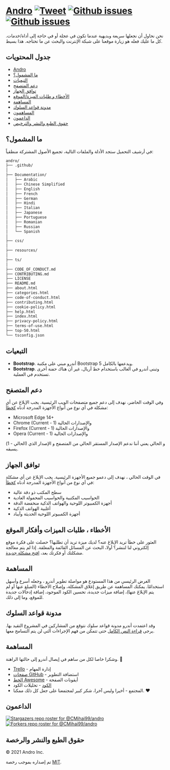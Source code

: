 # <a href="https://cmihai99.github.io/andro" target="_blank" id="andro">Andro</a> [![Tweet](https://img.shields.io/twitter/url/http/shields.io.svg?style=social)](https://twitter.com/intent/tweet?text=Find%20over%20100%20new%20and%20exciting%20websites%20at&url=http://cmihai99.github.io/andro&via=androteamfaq&hashtags=andro,webdevelopment,website,websitefinder,developers) [![Github issues](https://img.shields.io/github/issues/CMihai99/andro)](https://github.com/CMihai99/andro/issues) [![Github issues](https://img.shields.io/github/issues-closed/CMihai99/andro)](https://github.com/CMihai99/andro/issues?q=is%3Aissue+is%3Aclosed)

نحن نحاول أن نجعلها سريعة وبديهية عندما تكون في عجلة أو في حاجة إلى أداة/خدمات. كل ما عليك فعله هو زيارة موقعنا على شبكة الإنترنت والبحث عن ما تحتاجه. هذا بسيط.

## جدول المحتويات

- [Andro](#andro)
- [ما المشمول؟](#whats-included)
- [التبعيات](#dependencies)
- [دعم المتصفح](#browser-support)
- [توافق الجهاز](#device-compatibility)
- [الأخطاء و طلبات الميزة/الموقع](#bugs-and-requests)
- [المساهمة](#contributing)
- [مدونة قواعد السلوك](#code-of-conduct)
- [المساهمون](#contributors)
- [الداعمون](#supporters)
- [حقوق الطبع والنشر والترخيص](#copyright-and-license)

<a id="whats-included"><h2>ما المشمول؟</h2></a>

في أرشيف التحميل ستجد الأدلة والملفات التالية، تجميع الأصول المشتركة منطقياً:

```sh
andro/
├── .github/
│
├── Documentation/
│   ├── Arabic
│   ├── Chinese Simplified
│   ├── English
│   ├── French
│   ├── German
│   ├── Hindi
│   ├── Italian
│   ├── Japanese
│   ├── Portuguese
│   ├── Romanian
│   ├── Russian
│   └── Spanish
│
├── css/
│
├── resources/
│
├── ts/
│
├── CODE_OF_CONDUCT.md
├── CONTRIBUTING.md
├── LICENSE
├── README.md
├── about.html
├── categories.html
├── code-of-conduct.html
├── contributing.html
├── cookie-policy.html
├── help.html
├── index.html
├── privacy-policy.html
├── terms-of-use.html
├── top-50.html
└── tsconfig.json
```

<a id="dependencies"><h2>التبعيات</h2></a>

- **Bootstrap**. أندرو مبني على مكتبة Bootstrap 5 ويدعمها بالكامل.
- **Bootstrap**. وتبنى أندرو في الغالب باستخدام خط أريال، غير أن هناك حفنة أخرى تستخدم في العملية.

<a id="browser-support"><h2>دعم المتصفح</h2></a>

وفي الوقت الحاضر، نهدف إلى دعم جميع متصفحات الويب الرئيسية. يجب الإبلاغ عن أي مشكلة في أي نوع من أنواع الأجهزة المدرجة أدناه <a href="https://github.com/CMihai99/andro/issues/new?assignees=&labels=bug&template=bug_report.md&title=%5BBug%5D" target="_blank">كخطأ</a>:

- Microsoft Edge 14+
- Chrome (Current - 1) والإصدارات الحالية
- Firefox (Current - 1) والإصدارات الحالية
- Opera (Current - 1) والإصدارات الحالية

(الحالي - 1) و الحالي يعني أننا ندعم الإصدار المستقر الحالي من المتصفح و الإصدار الذي يسبقه.

<a id="device-compatibility"><h2>توافق الجهاز</h2></a>

في الوقت الحالي ، نهدف إلى دعمو جميع الأجهزة الرئيسية. يجب الإبلاغ عن أي مشكلة في أي نوع من أنواع الأجهزة المدرجة أدناه <a href="https://github.com/CMihai99/andro/issues/new?assignees=&labels=bug&template=bug_report.md&title=%5BBug%5D" target="_blank">كخطأ</a>:

- سطح المكتب ذو دقة عالية
- الحواسيب المكتبية والحواسيب المحمولة العادية
- أجهزة الكمبيوتر اللوحية والهواتف الذكية منخفضة الدقة
- أغلبية الهواتف الذكية
- أجهزة الكمبيوتر اللوحية الحديثة وآيباد

<a id="bugs-and-requests"><h2>الأخطاء ، طلبات الميزات وأفكار الموقع</h2></a>

العثور على خطأ تريد الإبلاغ عنه؟ لديك ميزة تريد أن تطلبها؟ حصلت على فكرة موقع إلكتروني لنا لننشر؟ أولا، البحث عن المسائل القائمة والمغلقة. إذا لم يتم معالجة مشكلتك أو فكرتك بعد، [افتح مشكلة جديدة](https://github.com/CMihai99/andro/issues/new/choose).

<a id="contributing"><h2>المساهمة</h2></a>

الغرض الرئيسي من هذا المستودع هو مواصلة تطوير أندرو ، وجعله أسرع وأسهل استخدامًا. يمكنك المساهمة عن طريق إغلاق المشكلة، وإصلاح الأخطاء (المبلغ عنها أو لم يتم الإبلاغ عنها)، إضافة ميزات جديدة، تحسين الكود الموجود، إضافة إدخالات جديدة للموقع، وما إلى ذلك.

<a id="code-of-conduct"><h2>مدونة قواعد السلوك</h2></a>

وقد اعتمدت أندرو مدونة قواعد سلوك نتوقع من المشاركين في المشروع التقيد بها. يرجى [قراءة النص الكامل](https://cmihai99.github.io/andro/code-of-conduct.html) حتى تتمكن من فهم الإجراءات التي لن يتم التسامح معها.

<a id="contributors"><h2>المساهمة</h2></a>

وشكرا خاصا لكل من ساهم في إيصال أندرو إلى حالتها الراهنة. 👏

- [Trello](https://www.trello.com/) - إدارة المهام
- [صفحات GitHub](https://pages.github.com/) - استضافة التطوير
- [الخط Awesome](https://www.fontawesome.com/) - أيقونات الصفحة
- [الكود](https://www.codacy.com/) - تحليلات الكود
- المجتمع - أخيرا وليس آخرا، شكر كبير لمجتمعنا على جعل كل ذلك ممكنا. ♥

<a id="supporters"><h2>الداعمون</h2></a>

[![Stargazers repo roster for @CMihai99/andro](format@@0https://reporoster.com/stars/CMihai99/andro)](https://github.com/CMihai99/andro/stargazers) [![Forkers repo roster for @CMihai99/andro](https://reporoster.com/forks/CMihai99/andro)](https://github.com/CMihai99/andro/network/members)

<a id="copyright-and-license"><h2>حقوق الطبع والنشر والرخصة</h2></a>

© 2021 Andro Inc.

تم إصداره بموجب رخصة [MIT](LICENSE).
